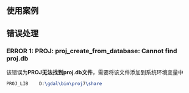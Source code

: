 ## 使用案例
### 
## 错误处理

### ERROR 1: PROJ: proj_create_from_database: Cannot find proj.db

该错误为**PROJ无法找到proj.db文件**，需要将该文件添加到系统环境变量中

```tex
PROJ_LIB	D:\gdal\bin\proj7\share
```
